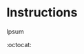 # Instructions
Ipsum

:octocat:

<!-- https://dvj70ijwahy8c.cloudfront.net/logger-microservice/icon | [{description: "Slide One", image: "https://picsum.photos/id/194/620/620"}, {description: "Slide Two", image: "https://picsum.photos/id/195/620/620"}, {description: "Slide Three", image: "https://picsum.photos/id/196/620/620"}] -->


